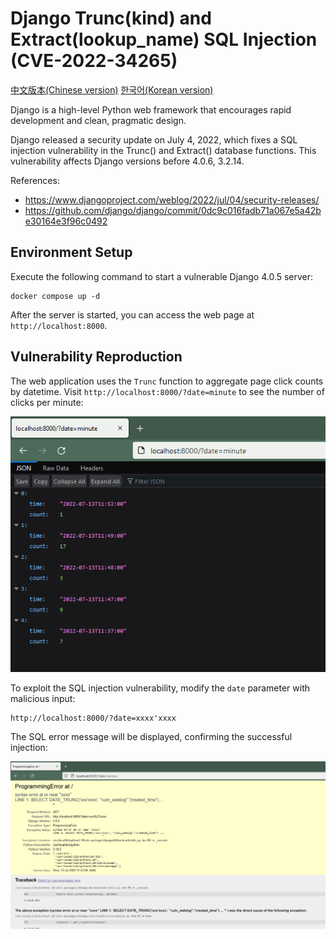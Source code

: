 # Django Trunc(kind) and Extract(lookup_name) SQL Injection (CVE-2022-34265)

[中文版本(Chinese version)](README.zh-cn.md)
[한국어(Korean version)](README.ko-kr.md)


Django is a high-level Python web framework that encourages rapid development and clean, pragmatic design.

Django released a security update on July 4, 2022, which fixes a SQL injection vulnerability in the Trunc() and Extract() database functions. This vulnerability affects Django versions before 4.0.6, 3.2.14.

References:

- https://www.djangoproject.com/weblog/2022/jul/04/security-releases/
- https://github.com/django/django/commit/0dc9c016fadb71a067e5a42be30164e3f96c0492

## Environment Setup

Execute the following command to start a vulnerable Django 4.0.5 server:

```
docker compose up -d
```

After the server is started, you can access the web page at `http://localhost:8000`.

## Vulnerability Reproduction

The web application uses the `Trunc` function to aggregate page click counts by datetime. Visit `http://localhost:8000/?date=minute` to see the number of clicks per minute:

![](1.png)

To exploit the SQL injection vulnerability, modify the `date` parameter with malicious input:

```
http://localhost:8000/?date=xxxx'xxxx
```

The SQL error message will be displayed, confirming the successful injection:

![](2.png)
